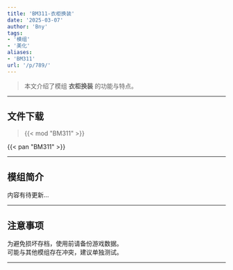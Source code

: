 ```yaml
---
title: 'BM311-衣柜换装'
date: '2025-03-07'
author: 'Bny'
tags:
- '模组'
- '美化'
aliases:
- 'BM311'
url: '/p/789/'
---
```


> 本文介绍了模组 **衣柜换装** 的功能与特点。

---

## 文件下载  

> {{< mod "BM311" >}}  

{{< pan "BM311" >}}  

---

## 模组简介

>  
内容有待更新...  

---

## 注意事项

>  
为避免损坏存档，使用前请备份游戏数据。  
可能与其他模组存在冲突，建议单独测试。  

---

